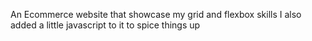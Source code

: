 An Ecommerce website that showcase my grid and flexbox skills
I also added a little javascript to it to spice things up
